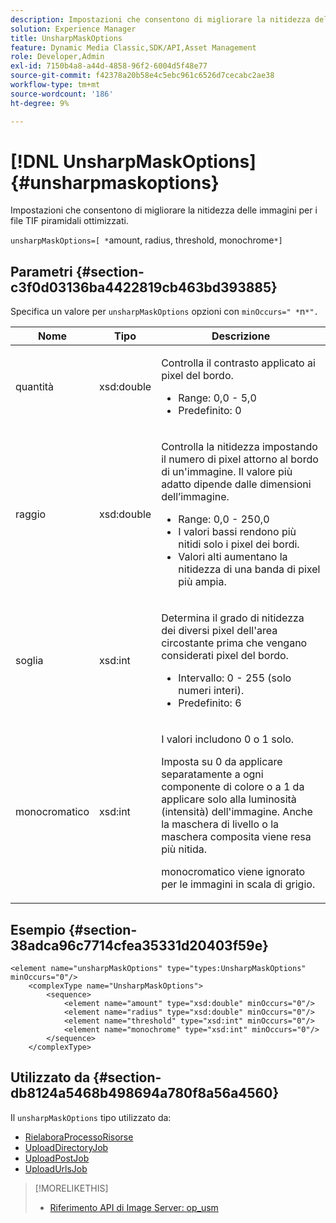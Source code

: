 ```yaml
---
description: Impostazioni che consentono di migliorare la nitidezza delle immagini per i file TIF piramidali ottimizzati.
solution: Experience Manager
title: UnsharpMaskOptions
feature: Dynamic Media Classic,SDK/API,Asset Management
role: Developer,Admin
exl-id: 7150b4a8-a44d-4858-96f2-6004d5f48e77
source-git-commit: f42378a20b58e4c5ebc961c6526d7cecabc2ae38
workflow-type: tm+mt
source-wordcount: '186'
ht-degree: 9%

---
```


# [!DNL UnsharpMaskOptions]{#unsharpmaskoptions}

Impostazioni che consentono di migliorare la nitidezza delle immagini per i file TIF piramidali ottimizzati.

`unsharpMaskOptions=[ *`amount, radius, threshold, monochrome`*]`

## Parametri {#section-c3f0d03136ba4422819cb463bd393885}

Specifica un valore per `unsharpMaskOptions` opzioni con `minOccurs=" *`n`*".`

<table id="table_D1392963C5694969A9D546F82DB6F45C">
 <thead>
  <tr>
   <th colname="col1" class="entry"> Nome </th>
   <th colname="col2" class="entry"> Tipo </th>
   <th colname="col3" class="entry"> Descrizione </th>
  </tr>
 </thead>
 <tbody>
  <tr>
   <td colname="col1"><span class="codeph"><span class="varname"> quantità</span></span></td>
   <td colname="col2"><span class="codeph"> xsd:double</span></td>
   <td colname="col3"><p>Controlla il contrasto applicato ai pixel del bordo. 
     <ul id="ul_7AA17E354EE64BC4A5BEAE853FF17191">
      <li id="li_42FB21C7ED884E1DB03274130B8DCB10">Range: 0,0 - 5,0 </li>
      <li id="li_E980CAA1A9C54D60A121F21C964820FF">Predefinito: 0 </li>
     </ul></p></td>
  </tr>
  <tr>
   <td colname="col1"><span class="codeph"><span class="varname"> raggio</span></span></td>
   <td colname="col2"><span class="codeph"> xsd:double</span></td>
   <td colname="col3"><p>Controlla la nitidezza impostando il numero di pixel attorno al bordo di un'immagine. Il valore più adatto dipende dalle dimensioni dell’immagine. 
     <ul id="ul_D4391CD407DE4B48AF4523EBD85D0D40">
      <li id="li_8AEF11A489484EFD91416F8A03C4DB25">Range: 0,0 - 250,0 </li>
      <li id="li_9F1D1B52AFBA46B8BDCDF99A21140002">I valori bassi rendono più nitidi solo i pixel dei bordi. </li>
      <li id="li_7D9FD8AA4899404283D7AB596364A4AF">Valori alti aumentano la nitidezza di una banda di pixel più ampia. </li>
     </ul></p></td>
  </tr>
  <tr>
   <td colname="col1"><span class="codeph"><span class="varname"> soglia</span></span></td>
   <td colname="col2"><span class="codeph"> xsd:int</span></td>
   <td colname="col3"><p>Determina il grado di nitidezza dei diversi pixel dell'area circostante prima che vengano considerati pixel del bordo. 
     <ul id="ul_117E556E3ECF42CC878DD80D338D19CA">
      <li id="li_CFEE76DB78BF437E8463C9089486F8A6">Intervallo: 0 - 255 (solo numeri interi). </li>
      <li id="li_77113DC2698A4D48B11288718766E6A2">Predefinito: 6 </li>
     </ul></p></td>
  </tr>
  <tr>
   <td colname="col1"><span class="codeph"><span class="varname"> monocromatico</span></span></td>
   <td colname="col2"><span class="codeph"> xsd:int</span></td>
   <td colname="col3"><p>I valori includono <span class="codeph"> 0</span> o <span class="codeph"> 1</span> solo. </p><p>Imposta su <span class="codeph"> 0</span> da applicare separatamente a ogni componente di colore o a <span class="codeph"> 1</span> da applicare solo alla luminosità (intensità) dell'immagine. Anche la maschera di livello o la maschera composita viene resa più nitida. </p><p><span class="codeph"><span class="varname"> monocromatico</span></span> viene ignorato per le immagini in scala di grigio. </p></td>
  </tr>
 </tbody>
</table>

## Esempio {#section-38adca96c7714cfea35331d20403f59e}

```
<element name="unsharpMaskOptions" type="types:UnsharpMaskOptions" minOccurs="0"/>
    <complexType name="UnsharpMaskOptions">
        <sequence>
            <element name="amount" type="xsd:double" minOccurs="0"/>
            <element name="radius" type="xsd:double" minOccurs="0"/>
            <element name="threshold" type="xsd:int" minOccurs="0"/>
            <element name="monochrome" type="xsd:int" minOccurs="0"/>        
        </sequence>
    </complexType>
```

## Utilizzato da {#section-db8124a5468b498694a780f8a56a4560}

Il `unsharpMaskOptions` tipo utilizzato da:

* [RielaboraProcessoRisorse](../../types/c-data-types/r-reprocess-assets-job.md#reference-a303f7832ae44fdab1dca7cc8bef3fa3)
* [UploadDirectoryJob](../../types/c-data-types/r-upload-directory-job.md#reference-e707ebf53b074c49ad983d1886e0bbb6)
* [UploadPostJob](../../types/c-data-types/r-upload-post-job.md#reference-bca2339b593f4637a687c33937215ef4)
* [UploadUrlsJob](../../types/c-data-types/r-upload-urls-job.md#reference-8e9bc895268c4321b233dbeadc990398)

>[!MORELIKETHIS]
>
>* [Riferimento API di Image Server: op_usm](https://experienceleague.adobe.com/docs/dynamic-media-developer-resources/image-serving-api/image-serving-api/http-protocol-reference/command-reference/r-op-usm.html)

